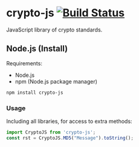 # crypto-js [![Build Status](https://travis-ci.org/brix/crypto-js.svg?branch=develop)](https://travis-ci.org/brix/crypto-js)

JavaScript library of crypto standards.

## Node.js (Install)

Requirements:

- Node.js
- npm (Node.js package manager)

```bash
npm install crypto-js
```

### Usage

Including all libraries, for access to extra methods:

```javascript
import CryptoJS from 'crypto-js';
const rst = CryptoJS.MD5("Message").toString();
```

